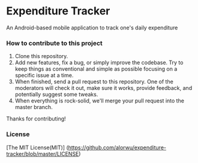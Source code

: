 # Expenditure Tracker
An Android-based mobile application to track one's daily expenditure

### How to contribute to this project
1. Clone this repository.
2. Add new features, fix a bug, or simply improve the codebase. Try to keep things as conventional and simple as possible focusing on a specific issue at a time.
3. When finished, send a pull request to this repository.  One of the moderators will check it out, make sure it works, provide feedback, and potentially suggest some tweaks.
4. When everything is rock-solid, we'll merge your pull request into the master branch.

Thanks for contributing!

### License
[The MIT License(MIT)] (https://github.com/alorwu/expenditure-tracker/blob/master/LICENSE)
